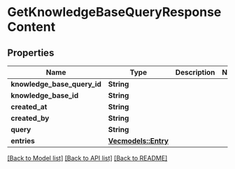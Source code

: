 # GetKnowledgeBaseQueryResponseContent

## Properties

Name | Type | Description | Notes
------------ | ------------- | ------------- | -------------
**knowledge_base_query_id** | **String** |  | 
**knowledge_base_id** | **String** |  | 
**created_at** | **String** |  | 
**created_by** | **String** |  | 
**query** | **String** |  | 
**entries** | [**Vec<models::Entry>**](Entry.md) |  | 

[[Back to Model list]](../README.md#documentation-for-models) [[Back to API list]](../README.md#documentation-for-api-endpoints) [[Back to README]](../README.md)



